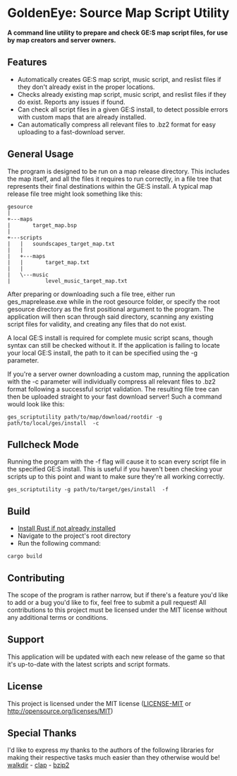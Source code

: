 # GoldenEye: Source Map Script Utility

**A command line utility to prepare and check GE:S map script files, for use by map creators and server owners.**

## Features

* Automatically creates GE:S map script, music script, and reslist files if they don't already exist in the proper locations.
* Checks already existing map script, music script, and reslist files if they do exist.  Reports any issues if found.
* Can check all script files in a given GE:S install, to detect possible errors with custom maps that are already installed.
* Can automatically compress all relevant files to .bz2 format for easy uploading to a fast-download server.

## General Usage

The program is designed to be run on a map release directory.  This includes the map itself, and all the files it requires to run correctly, in a file tree that represents their final destinations within the GE:S install.  A typical map release file tree might look something like this:

```
gesource  
|    
+---maps  
|       target_map.bsp  
|         
+---scripts  
|   |   soundscapes_target_map.txt  
|   |     
|   +---maps  
|   |       target_map.txt  
|   |         
|   \---music  
|           level_music_target_map.txt  
```

After preparing or downloading such a file tree, either run ges_maprelease.exe while in the root gesource folder, or specify the root gesource directory as the first positional argument to the program.  The application will then scan through said directory, scanning any existing script files for validity, and creating any files that do not exist.  

A local GE:S install is required for complete music script scans, though syntax can still be checked without it.  If the application is failing to locate your local GE:S install, the path to it can be specified using the -g parameter.

If you're a server owner downloading a custom map, running the application with the -c parameter will individually compress all relevant files to .bz2 format following a successful script validation.  The resulting file tree can then be uploaded straight to your fast download server!  Such a command would look like this:

```
ges_scriptutility path/to/map/download/rootdir -g path/to/local/ges/install  -c
```

## Fullcheck Mode

Running the program with the -f flag will cause it to scan every script file in the specified GE:S install.  This is useful if you haven't been checking your scripts up to this point and want to make sure they're all working correctly.

```
ges_scriptutility -g path/to/target/ges/install  -f
```

## Build

* [Install Rust if not already installed](https://doc.rust-lang.org/book/second-edition/ch01-01-installation.html)  
* Navigate to the project's root directory  
* Run the following command:

```
cargo build
```

## Contributing 

The scope of the program is rather narrow, but if there's a feature you'd like to add or a bug you'd like to fix, feel free to submit a pull request!  All contributions to this project must be licensed under the MIT license without any additional terms or conditions.

## Support

This application will be updated with each new release of the game so that it's up-to-date with the latest scripts and script formats.

## License

This project is licensed under the MIT license ([LICENSE-MIT](LICENSE-MIT) or http://opensource.org/licenses/MIT)

## Special Thanks

I'd like to express my thanks to the authors of the following libraries for making their respective tasks much easier than they otherwise would be!  
[walkdir](https://crates.io/crates/walkdir) - [clap](https://crates.io/crates/clap) - [bzip2](https://crates.io/crates/bzip2)